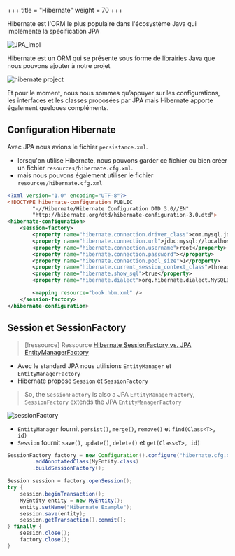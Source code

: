 +++
title = "Hibernate"
weight = 70
+++

Hibernate est l'ORM le plus populaire dans l'écosystème Java qui implémente la spécification JPA

![JPA_impl](JPA_impl.png)


Hibernate est un ORM qui se présente sous forme de librairies Java que nous pouvons ajouter à notre projet

![hibernate project](images/hibernate_projects.png)

Et pour le moment, nous nous sommes qu’appuyer sur les configurations, les interfaces et les classes proposées par JPA mais Hibernate apporte également quelques compléments.

## Configuration Hibernate
Avec JPA nous avions le fichier `persistance.xml`.
- lorsqu'on utilise Hibernate, nous pouvons garder ce fichier ou bien créer un fichier `resources/hibernate.cfg.xml`.
- mais nous pouvons également utiliser le fichier `resources/hibernate.cfg.xml`

```xml
<?xml version="1.0" encoding="UTF-8"?>
<!DOCTYPE hibernate-configuration PUBLIC
        "-//Hibernate/Hibernate Configuration DTD 3.0//EN"
        "http://hibernate.org/dtd/hibernate-configuration-3.0.dtd">
<hibernate-configuration>
    <session-factory>
        <property name="hibernate.connection.driver_class">com.mysql.jdbc.Driver</property>
        <property name="hibernate.connection.url">jdbc:mysql://localhost:3306/Book</property>
        <property name="hibernate.connection.username">root</property>
        <property name="hibernate.connection.password"></property>
        <property name="hibernate.connection.pool_size">1</property>
        <property name="hibernate.current_session_context_class">thread</property>
        <property name="hibernate.show_sql">true</property>
        <property name="hibernate.dialect">org.hibernate.dialect.MySQLDialect</property>

        <mapping resource="book.hbm.xml" />
    </session-factory>
</hibernate-configuration>
```

## Session et SessionFactory
> [!ressource] Ressource
> [Hibernate SessionFactory vs. JPA EntityManagerFactory](https://stackoverflow.com/a/60354685/9399016)

- Avec le standard JPA nous utilisions `EntityManager` et `EntityManagerFactory`
- Hibernate propose `Session` et `SessionFactory`

> So, the `SessionFactory` is also a JPA `EntityManagerFactory`, `SessionFactory` extends the JPA `EntityManagerFactory`

![sessionFactory](sf.png)

- `EntityManager` fournit `persist()`, `merge()`, `remove()` et `find(Class<T>, id)`
- `Session` fournit `save()`, `update()`, `delete()` et `get(Class<T>, id)`

```java
SessionFactory factory = new Configuration().configure("hibernate.cfg.xml")
        .addAnnotatedClass(MyEntity.class)
        .buildSessionFactory();

Session session = factory.openSession();
try {
    session.beginTransaction();
    MyEntity entity = new MyEntity();
    entity.setName("Hibernate Example");
    session.save(entity);
    session.getTransaction().commit();
} finally {
    session.close();
    factory.close();
}
```

